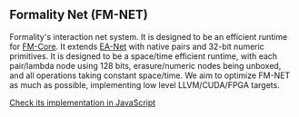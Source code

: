 ## Formality Net (FM-NET)

Formality's interaction net system. It is designed to be an efficient runtime for [FM-Core](../FM-Core). It extends [EA-Net](../EA-Net) with native pairs and 32-bit numeric primitives. It is designed to be a space/time efficient runtime, with each pair/lambda node using 128 bits, erasure/numeric nodes being unboxed, and all operations taking constant space/time. We aim to optimize FM-NET as much as possible, implementing low level LLVM/CUDA/FPGA targets. 

[Check its implementation in JavaScript](https://github.com/moonad/Formality-JavaScript/blob/master/src/fm-net.js)
